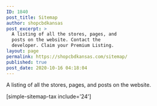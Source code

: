 ```yaml
---
ID: 1840
post_title: Sitemap
author: shopcbdkansas
post_excerpt: >
  A listing of all the stores, pages, and
  posts on the website. Contact the
  developer. Claim your Premium Listing.
layout: page
permalink: https://shopcbdkansas.com/sitemap/
published: true
post_date: 2020-10-16 04:18:04
---
```

<!-- wp:paragraph -->
<p>A listing of all the stores, pages, and posts on the website. </p>
<!-- /wp:paragraph -->

<!-- wp:wpgoplugins/simple-sitemap-block {"show_excerpt":true} /-->

<!-- wp:shortcode -->
[simple-sitemap-tax include='24']
<!-- /wp:shortcode -->